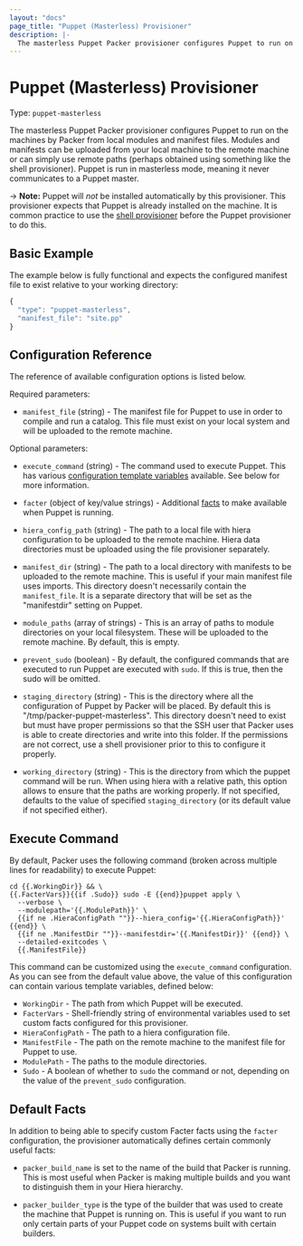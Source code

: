 ```yaml
---
layout: "docs"
page_title: "Puppet (Masterless) Provisioner"
description: |-
  The masterless Puppet Packer provisioner configures Puppet to run on the machines by Packer from local modules and manifest files. Modules and manifests can be uploaded from your local machine to the remote machine or can simply use remote paths (perhaps obtained using something like the shell provisioner). Puppet is run in masterless mode, meaning it never communicates to a Puppet master.
---
```


# Puppet (Masterless) Provisioner

Type: `puppet-masterless`

The masterless Puppet Packer provisioner configures Puppet to run on the machines
by Packer from local modules and manifest files. Modules and manifests
can be uploaded from your local machine to the remote machine or can simply
use remote paths (perhaps obtained using something like the shell provisioner).
Puppet is run in masterless mode, meaning it never communicates to a Puppet
master.

-> **Note:** Puppet will _not_ be installed automatically
by this provisioner. This provisioner expects that Puppet is already
installed on the machine. It is common practice to use the
[shell provisioner](/docs/provisioners/shell.html) before the
Puppet provisioner to do this.

## Basic Example

The example below is fully functional and expects the configured manifest
file to exist relative to your working directory:

```javascript
{
  "type": "puppet-masterless",
  "manifest_file": "site.pp"
}
```

## Configuration Reference

The reference of available configuration options is listed below.

Required parameters:

* `manifest_file` (string) - The manifest file for Puppet to use in order
  to compile and run a catalog. This file must exist on your local system
  and will be uploaded to the remote machine.

Optional parameters:

* `execute_command` (string) - The command used to execute Puppet. This has
  various [configuration template variables](/docs/templates/configuration-templates.html)
  available. See below for more information.

* `facter` (object of key/value strings) - Additional
  [facts](http://puppetlabs.com/puppet/related-projects/facter) to make
  available when Puppet is running.

* `hiera_config_path` (string) - The path to a local file with hiera
  configuration to be uploaded to the remote machine. Hiera data directories
  must be uploaded using the file provisioner separately.

* `manifest_dir` (string) - The path to a local directory with manifests
  to be uploaded to the remote machine. This is useful if your main
  manifest file uses imports. This directory doesn't necessarily contain
  the `manifest_file`. It is a separate directory that will be set as
  the "manifestdir" setting on Puppet.

* `module_paths` (array of strings) - This is an array of paths to module
  directories on your local filesystem. These will be uploaded to the remote
  machine. By default, this is empty.

* `prevent_sudo` (boolean) - By default, the configured commands that are
  executed to run Puppet are executed with `sudo`. If this is true,
  then the sudo will be omitted.

* `staging_directory` (string) - This is the directory where all the configuration
  of Puppet by Packer will be placed. By default this is "/tmp/packer-puppet-masterless".
  This directory doesn't need to exist but must have proper permissions so that
  the SSH user that Packer uses is able to create directories and write into
  this folder. If the permissions are not correct, use a shell provisioner
  prior to this to configure it properly.

* `working_directory` (string) - This is the directory from which the puppet command
  will be run. When using hiera with a relative path, this option allows to ensure
  that the paths are working properly. If not specified, defaults to the value of
  specified `staging_directory` (or its default value if not specified either).

## Execute Command

By default, Packer uses the following command (broken across multiple lines
for readability) to execute Puppet:

```liquid
cd {{.WorkingDir}} && \
{{.FacterVars}}{{if .Sudo}} sudo -E {{end}}puppet apply \
  --verbose \
  --modulepath='{{.ModulePath}}' \
  {{if ne .HieraConfigPath ""}}--hiera_config='{{.HieraConfigPath}}' {{end}} \
  {{if ne .ManifestDir ""}}--manifestdir='{{.ManifestDir}}' {{end}} \
  --detailed-exitcodes \
  {{.ManifestFile}}
```

This command can be customized using the `execute_command` configuration.
As you can see from the default value above, the value of this configuration
can contain various template variables, defined below:

* `WorkingDir` - The path from which Puppet will be executed.
* `FacterVars` - Shell-friendly string of environmental variables used
  to set custom facts configured for this provisioner.
* `HieraConfigPath` - The path to a hiera configuration file.
* `ManifestFile` - The path on the remote machine to the manifest file
  for Puppet to use.
* `ModulePath` - The paths to the module directories.
* `Sudo` - A boolean of whether to `sudo` the command or not, depending on
  the value of the `prevent_sudo` configuration.

## Default Facts

In addition to being able to specify custom Facter facts using the `facter`
configuration, the provisioner automatically defines certain commonly useful
facts:

* `packer_build_name` is set to the name of the build that Packer is running.
  This is most useful when Packer is making multiple builds and you want to
  distinguish them in your Hiera hierarchy.

* `packer_builder_type` is the type of the builder that was used to create the
  machine that Puppet is running on. This is useful if you want to run only
  certain parts of your Puppet code on systems built with certain builders.
